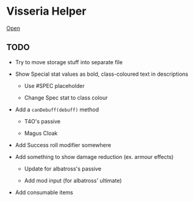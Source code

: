 # Visseria Helper

[Open](https://rewhowe.github.io/visseria_helper/)

## TODO

* Try to move storage stuff into separate file

* Show Special stat values as bold, class-coloured text in descriptions

  * Use #SPEC placeholder

  * Change Spec stat to class colour

* Add a `canDebuff(debuff)` method

  * T4O's passive

  * Magus Cloak

* Add Success roll modifier somewhere

* Add something to show damage reduction (ex. armour effects)

  * Update for albatross's passive

  * Add mod input (for albatross' ultimate)

* Add consumable items
